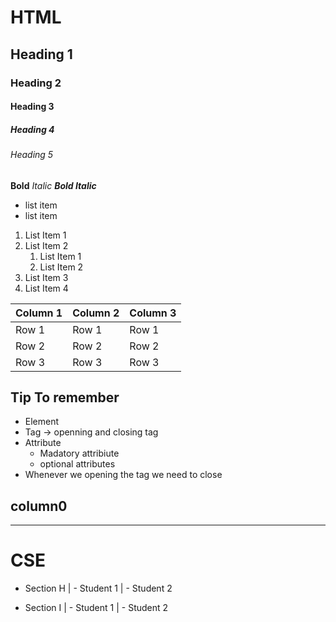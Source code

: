 # HTML
## Heading 1
### Heading 2
#### Heading 3
##### Heading 4
###### Heading 5


**Bold**
*Italic*
***Bold Italic***

- list item  
- list item 




1. List Item 1
2. List Item 2 
    1. List Item 1 
    2. List Item 2
3. List Item 3
4. List Item 4


| Column 1 | Column 2 | Column 3 |
|----------|----------|----------|
| Row 1    | Row 1    | Row 1    |
| Row 2    | Row 2    | Row 2    |
| Row 3    | Row 3    | Row 3    |




## Tip To remember 
- Element 
- Tag -> openning and closing tag 
- Attribute 
    - Madatory attribiute 
    - optional attributes
- Whenever we opening the tag we need to close 



column0
-------
-------
# CSE 
- Section H
 | - Student 1
 | - Student 2

- Section I
 | - Student 1
 | - Student 2

